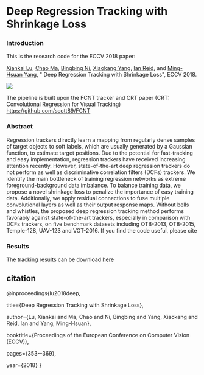 # Deep Regression Tracking with Shrinkage Loss

### Introduction

This is the research code for the ECCV 2018 paper: 

[Xiankai Lu](https://github.com/carrierlxk),  [Chao Ma](https://sites.google.com/site/chaoma99/), [Bingbing Ni](https://scholar.google.com/citations?user=eUbmKwYAAAAJ&hl=en), [Xiaokang Yang](http://english.seiee.sjtu.edu.cn/english/detail/842_802.htm), [Ian Reid](https://cs.adelaide.edu.au/~ianr/), and [Ming-Hsuan Yang](http://faculty.ucmerced.edu/mhyang/), " Deep Regression Tracking with Shrinkage Loss", ECCV 2018. 

![](../master/images/framework.png)

The pipeline is built upon the FCNT tracker and CRT paper (CRT: Convolutional Regression for Visual Tracking) 
https://github.com/scott89/FCNT
### Abstract
Regression trackers directly learn a mapping from regularly dense samples of target objects to soft labels, which are usually generated by a Gaussian function, to estimate target positions. Due to the potential for fast-tracking and easy implementation, regression trackers have received increasing attention recently. However, state-of-the-art deep regression trackers do not perform as well as discriminative correlation filters (DCFs) trackers. We identify the main bottleneck of training regression networks as extreme foreground-background data imbalance. To balance training data, we propose a novel shrinkage loss to penalize the importance of easy training data.  Additionally, we apply residual connections to fuse multiple convolutional layers as well as their output response maps. Without bells and whistles, the proposed deep regression tracking method performs favorably against state-of-the-art trackers, especially in comparison with DCFs trackers, on five benchmark datasets including OTB-2013, OTB-2015, Temple-128, UAV-123 and VOT-2016.
If you find the code useful, please cite

### Results
The tracking results can be download [here](https://github.com/chaoma99/DSLT)

## citation
@inproceedings{lu2018deep,

  title={Deep Regression Tracking with Shrinkage Loss},
  
  author={Lu, Xiankai and Ma, Chao and Ni, Bingbing and Yang, Xiaokang and Reid, Ian and Yang, Ming-Hsuan},
  
  booktitle={Proceedings of the European Conference on Computer Vision (ECCV)},
  
  pages={353--369},
  
  year={2018}
}


